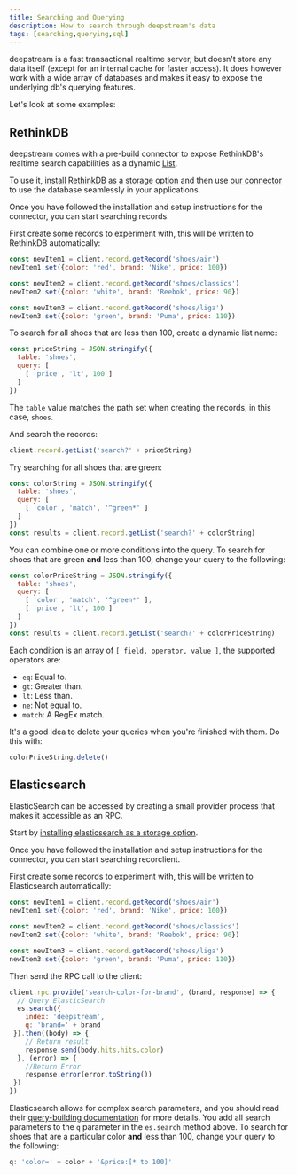 ```yaml
---
title: Searching and Querying
description: How to search through deepstream's data
tags: [searching,querying,sql]
---
```


deepstream is a fast transactional realtime server, but doesn't store any data itself (except for an internal cache for faster access). It does however work with a wide array of databases and makes it easy to expose the underlying db's querying features.

Let's look at some examples:

## RethinkDB
deepstream comes with a pre-build connector to expose RethinkDB's realtime search capabilities as a dynamic [List](TODO).

To use it, [install RethinkDB as a storage option](TODO) and then use [our connector](https://github.com/deepstreamIO/deepstream.io-provider-search-rethinkdb) to use the database seamlessly in your applications.

Once you have followed the installation and setup instructions for the connector, you can start searching records.

First create some records to experiment with, this will be written to RethinkDB automatically:

```javascript
const newItem1 = client.record.getRecord('shoes/air')
newItem1.set({color: 'red', brand: 'Nike', price: 100})

const newItem2 = client.record.getRecord('shoes/classics')
newItem2.set({color: 'white', brand: 'Reebok', price: 90})

const newItem3 = client.record.getRecord('shoes/liga')
newItem3.set({color: 'green', brand: 'Puma', price: 110})
```

To search for all shoes that are less than 100, create a dynamic list name:

```javascript
const priceString = JSON.stringify({
  table: 'shoes',
  query: [
    [ 'price', 'lt', 100 ]
  ]
})
```

The `table` value matches the path set when creating the records, in this case, `shoes`.

And search the records:

```javascript
client.record.getList('search?' + priceString)
```

Try searching for all shoes that are green:

```javascript
const colorString = JSON.stringify({
  table: 'shoes',
  query: [
    [ 'color', 'match', '^green*' ]
  ]
})
const results = client.record.getList('search?' + colorString)
```

You can combine one or more conditions into the query. To search for shoes that are green **and** less than 100, change your query to the following:

```javascript
const colorPriceString = JSON.stringify({
  table: 'shoes',
  query: [
    [ 'color', 'match', '^green*' ],
    [ 'price', 'lt', 100 ]
  ]
})
const results = client.record.getList('search?' + colorPriceString)
```

Each condition is an array of `[ field, operator, value ]`, the supported operators are:

- `eq`: Equal to.
- `gt`: Greater than.
- `lt`: Less than.
- `ne`: Not equal to.
- `match`: A RegEx match.

It's a good idea to delete your queries when you're finished with them. Do this with:

```javascript
colorPriceString.delete()
```

## Elasticsearch

ElasticSearch can be accessed by creating a small provider process that makes it accessible as an RPC.

Start by [installing elasticsearch as a storage option](../../integrations/ds-elasticsearch).

Once you have followed the installation and setup instructions for the connector, you can start searching recorclient.

First create some records to experiment with, this will be written to Elasticsearch automatically:

```javascript
const newItem1 = client.record.getRecord('shoes/air')
newItem1.set({color: 'red', brand: 'Nike', price: 100})

const newItem2 = client.record.getRecord('shoes/classics')
newItem2.set({color: 'white', brand: 'Reebok', price: 90})

const newItem3 = client.record.getRecord('shoes/liga')
newItem3.set({color: 'green', brand: 'Puma', price: 110})
```

Then send the RPC call to the client:

```javascript
client.rpc.provide('search-color-for-brand', (brand, response) => {
  // Query ElasticSearch
  es.search({
    index: 'deepstream',
    q: 'brand=' + brand
 }).then((body) => {
    // Return result
    response.send(body.hits.hits.color)
  }, (error) => {
    //Return Error
    response.error(error.toString())
 })
})
```

Elasticsearch allows for complex search parameters, and you should read their [query-building documentation](//www.elastic.co/guide/en/elasticsearch/reference/current/query-dsl-query-string-query.html) for more details. You add all search parameters to the `q` parameter in the `es.search` method above. To search for shoes that are a particular color **and** less than 100, change your query to the following:

```javascript
q: 'color=' + color + '&price:[* to 100]'
```
